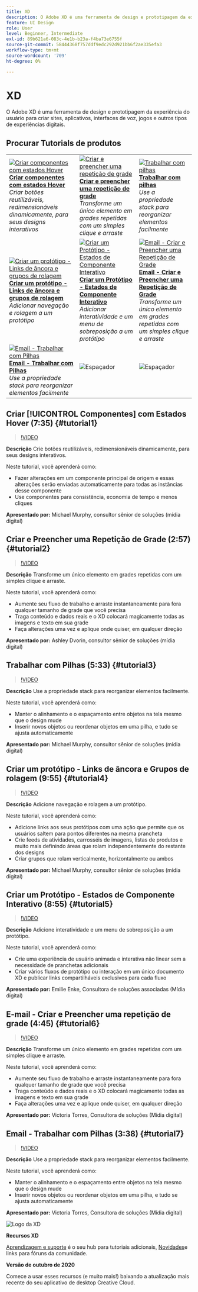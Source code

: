 ```yaml
---
title: XD
description: O Adobe XD é uma ferramenta de design e prototipagem da experiência do usuário para criar sites, aplicativos, interfaces de voz, jogos e outros tipos de experiências digitais
feature: UI Design
role: User
level: Beginner, Intermediate
exl-id: 89b621a6-083c-4e1b-b23a-f4ba73e6755f
source-git-commit: 58444368f757ddf9edc292d921bb6f2ae335efa3
workflow-type: tm+mt
source-wordcount: '709'
ht-degree: 0%

---
```


# XD

O Adobe XD é uma ferramenta de design e prototipagem da experiência do usuário para criar sites, aplicativos, interfaces de voz, jogos e outros tipos de experiências digitais.

## Procurar Tutorials de produtos

<table style="table-layout:fixed">
<tr>
 <td>
   <a href="xd.md#tutorial1">
      <img alt="Criar componentes com estados Hover" src="../assets/Xd_hoverstates_components_thumbnail.jpg" />
   </a>
    <div>
   <a href="xd.md#tutorial1"><strong>Criar componentes com estados Hover</strong></a>
    </div>
    <em>Criar botões reutilizáveis, redimensionáveis dinamicamente, para seus designs interativos</em>
    <br>
  </td>
  <td>
    <a href="xd.md#tutorial2">
        <img alt="Criar e preencher uma repetição de grade" src="../assets/XD_repeatgrid_thumbnail.jpg" />
    </a>
    <div>
    <a href="xd.md#tutorial2"><strong>Criar e preencher uma repetição de grade</strong></a>
    </div>
    <em>Transforme um único elemento em grades repetidas com um simples clique e arraste</em>
    <br>
  </td>
  <td>
   <a href="xd.md#tutorial3">
      <img alt="Trabalhar com pilhas" src="../assets/xd_Stacks_thumbnail.jpg" />
   </a>
    <div>
    <a href="xd.md#tutorial3"><strong>Trabalhar com pilhas</strong></a>
    </div>
    <em>Use a propriedade stack para reorganizar elementos facilmente</em>
    <br>
  </td>
</tr>
<tr>
 <td>
    <a href="xd.md#tutorial4">
        <img alt="Criar um protótipo - Links de âncora e grupos de rolagem" src="../assets/XD_Scrolls_Thumbnail_Murphy.jpg" />
    </a>
    <div>
    <a href="xd.md#tutorial4"><strong>Criar um protótipo - Links de âncora e grupos de rolagem</strong></a>
    </div>
    <em>Adicionar navegação e rolagem a um protótipo</em>
    <br>
  </td>
  <td>
    <a href="xd.md#tutorial5">
        <img alt="Criar um Protótipo - Estados de Componente Interativo" src="../assets/XD_interactiveprototypes_enke.jpg" />
    </a>
    <div>
    <a href="xd.md#tutorial5"><strong>Criar um Protótipo - Estados de Componente Interativo</strong></a>
    </div>
    <em>Adicionar interatividade e um menu de sobreposição a um protótipo</em>
    <br>
  </td>
  <td>
   <a href="xd.md#tutorial6">
      <img alt="Email - Criar e Preencher uma Repetição de Grade" src="../assets/xd_repeat_torres.jpg" />
   </a>
    <div>
   <a href="xd.md#tutorial7"><strong>Email - Criar e Preencher uma Repetição de Grade</strong></a>
    </div>
    <em>Transforme um único elemento em grades repetidas com um simples clique e arraste</em>
    <br>
  </td>
</tr>
<tr>
 <td>
    <a href="xd.md#tutorial7">
        <img alt="Email - Trabalhar com Pilhas" src="../assets/xd_stacks_torres.jpg" />
    </a>
    <div>
    <a href="xd.md#tutorial7"><strong>Email - Trabalhar com Pilhas</strong></a>
    </div>
    <em>Use a propriedade stack para reorganizar elementos facilmente</em>
    <br>
  </td>
  <td>
    <img alt="Espaçador" src="../assets/Whitespacer.png" />
    <div>
    <br>
  </td>
  <td>
    <img alt="Espaçador" src="../assets/Whitespacer.png" />
    <div>
    <br>
  </td>
</tr>
</table>

## Criar [!UICONTROL Componentes] com Estados Hover (7:35) {#tutorial1}

>[!VIDEO](https://video.tv.adobe.com/v/326874?hidetitle=true)

**Descrição**
Crie botões reutilizáveis, redimensionáveis dinamicamente, para seus designs interativos.

Neste tutorial, você aprenderá como:
* Fazer alterações em um componente principal de origem e essas alterações serão enviadas automaticamente para todas as instâncias desse componente
* Use componentes para consistência, economia de tempo e menos cliques

**Apresentado por:**
Michael Murphy, consultor sênior de soluções (mídia digital)

## Criar e Preencher uma Repetição de Grade (2:57) {#tutorial2}

>[!VIDEO](https://video.tv.adobe.com/v/326955?hidetitle=true)

**Descrição**
Transforme um único elemento em grades repetidas com um simples clique e arraste.

Neste tutorial, você aprenderá como:
* Aumente seu fluxo de trabalho e arraste instantaneamente para fora qualquer tamanho de grade que você precisa
* Traga conteúdo e dados reais e o XD colocará magicamente todas as imagens e texto em sua grade
* Faça alterações uma vez e aplique onde quiser, em qualquer direção

**Apresentado por:**
Ashley Dvorin, consultor sênior de soluções (mídia digital)

## Trabalhar com Pilhas (5:33) {#tutorial3}

>[!VIDEO](https://video.tv.adobe.com/v/326956?hidetitle=true)

**Descrição**
Use a propriedade stack para reorganizar elementos facilmente.

Neste tutorial, você aprenderá como:
* Manter o alinhamento e o espaçamento entre objetos na tela mesmo que o design mude
* Inserir novos objetos ou reordenar objetos em uma pilha, e tudo se ajusta automaticamente

**Apresentado por:**
Michael Murphy, consultor sênior de soluções (mídia digital)

## Criar um protótipo - Links de âncora e Grupos de rolagem (9:55) {#tutorial4}

>[!VIDEO](https://video.tv.adobe.com/v/326957?hidetitle=true)

**Descrição**
Adicione navegação e rolagem a um protótipo.

Neste tutorial, você aprenderá como:
* Adicione links aos seus protótipos com uma ação que permite que os usuários saltem para pontos diferentes na mesma prancheta
* Crie feeds de atividades, carrosséis de imagens, listas de produtos e muito mais definindo áreas que rolam independentemente do restante dos designs
* Criar grupos que rolam verticalmente, horizontalmente ou ambos

**Apresentado por:**
Michael Murphy, consultor sênior de soluções (mídia digital)

## Criar um Protótipo - Estados de Componente Interativo (8:55) {#tutorial5}

>[!VIDEO](https://video.tv.adobe.com/v/326958?hidetitle=true)

**Descrição**
Adicione interatividade e um menu de sobreposição a um protótipo.

Neste tutorial, você aprenderá como:
* Crie uma experiência de usuário animada e interativa não linear sem a necessidade de pranchetas adicionais
* Criar vários fluxos de protótipo ou interação em um único documento XD e publicar links compartilháveis exclusivos para cada fluxo

**Apresentado por:**
Emilie Enke, Consultora de soluções associadas (Mídia digital)

## E-mail - Criar e Preencher uma repetição de grade (4:45) {#tutorial6}

>[!VIDEO](https://video.tv.adobe.com/v/326775?hidetitle=true)

**Descrição**
Transforme um único elemento em grades repetidas com um simples clique e arraste.

Neste tutorial, você aprenderá como:
* Aumente seu fluxo de trabalho e arraste instantaneamente para fora qualquer tamanho de grade que você precisa
* Traga conteúdo e dados reais e o XD colocará magicamente todas as imagens e texto em sua grade
* Faça alterações uma vez e aplique onde quiser, em qualquer direção

**Apresentado por:**
Victoria Torres, Consultora de soluções (Mídia digital)

## Email - Trabalhar com Pilhas (3:38) {#tutorial7}

>[!VIDEO](https://video.tv.adobe.com/v/326759?hidetitle=true)

**Descrição**
Use a propriedade stack para reorganizar elementos facilmente.

Neste tutorial, você aprenderá como:
* Manter o alinhamento e o espaçamento entre objetos na tela mesmo que o design mude
* Inserir novos objetos ou reordenar objetos em uma pilha, e tudo se ajusta automaticamente

**Apresentado por:**
Victoria Torres, Consultora de soluções (Mídia digital)

![Logo da XD](../assets/xd_appicon_96.png)

**Recursos XD**

[Aprendizagem e suporte](https://helpx.adobe.com/support/xd.html) é o seu hub para tutoriais adicionais, [Novidades](https://helpx.adobe.com/xd/user-guide.html/xd/help/whats-new.ug.html)e links para fóruns da comunidade.

**Versão de outubro de 2020**

Comece a usar esses recursos (e muito mais!) baixando a atualização mais recente do seu aplicativo de desktop Creative Cloud.
